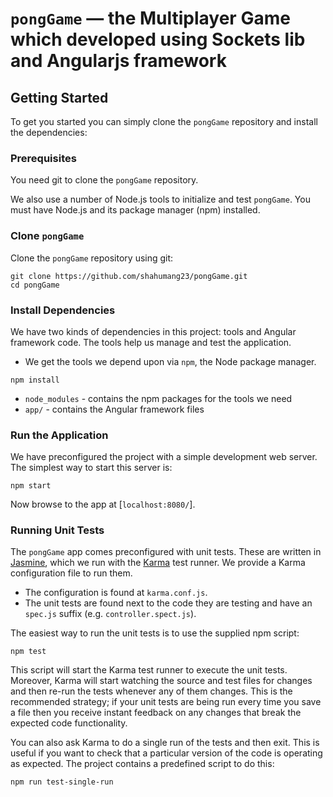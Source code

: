 # `pongGame` — the Multiplayer Game which developed using Sockets lib and Angularjs framework

## Getting Started

To get you started you can simply clone the `pongGame` repository and install the dependencies:

### Prerequisites

You need git to clone the `pongGame` repository.

We also use a number of Node.js tools to initialize and test `pongGame`. You must have Node.js
and its package manager (npm) installed.

### Clone `pongGame`

Clone the `pongGame` repository using git:

```
git clone https://github.com/shahumang23/pongGame.git
cd pongGame
```

### Install Dependencies

We have two kinds of dependencies in this project: tools and Angular framework code. The tools help
us manage and test the application.

* We get the tools we depend upon via `npm`, the Node package manager.

```
npm install
```

* `node_modules` - contains the npm packages for the tools we need
* `app/` - contains the Angular framework files


### Run the Application

We have preconfigured the project with a simple development web server. The simplest way to start
this server is:

```
npm start
```

Now browse to the app at [`localhost:8080/`].

### Running Unit Tests

The `pongGame` app comes preconfigured with unit tests. These are written in [Jasmine][jasmine],
which we run with the [Karma][karma] test runner. We provide a Karma configuration file to run them.

* The configuration is found at `karma.conf.js`.
* The unit tests are found next to the code they are testing and have an `spec.js` suffix (e.g.
  `controller.spect.js`).

The easiest way to run the unit tests is to use the supplied npm script:

```
npm test
```

This script will start the Karma test runner to execute the unit tests. Moreover, Karma will start
watching the source and test files for changes and then re-run the tests whenever any of them
changes.
This is the recommended strategy; if your unit tests are being run every time you save a file then
you receive instant feedback on any changes that break the expected code functionality.

You can also ask Karma to do a single run of the tests and then exit. This is useful if you want to
check that a particular version of the code is operating as expected. The project contains a
predefined script to do this:

```
npm run test-single-run
```

[angularjs]: https://angularjs.org/
[bower]: http://bower.io/
[git]: https://git-scm.com/
[http-server]: https://github.com/indexzero/http-server
[jasmine]: https://jasmine.github.io/
[jdk]: https://wikipedia.org/wiki/Java_Development_Kit
[jdk-download]: http://www.oracle.com/technetwork/java/javase/downloads
[karma]: https://karma-runner.github.io/
[node]: https://nodejs.org/
[npm]: https://www.npmjs.org/
[socket]: https://socket.io/